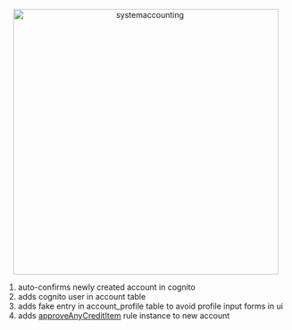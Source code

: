 <p align="center">
  <img width="475" alt="systemaccounting" src="https://user-images.githubusercontent.com/12200465/37568924-06f05d08-2a99-11e8-8891-60f373b33421.png">
</p>


1. auto-confirms newly created account in cognito
1. adds cognito user in account table
1. adds fake entry in account_profile table to avoid profile input forms in ui
1. adds [approveAnyCreditItem](https://github.com/systemaccounting/mxfactorial/blob/dd809b5e5a45324c129d29d48155335312f12433/services/rules/src/rules/approveAnyCreditItem.js) rule instance to new account
